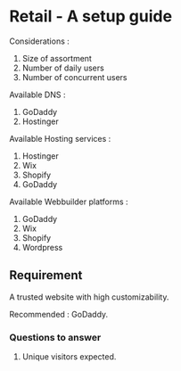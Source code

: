 # Retail - A setup guide

Considerations : 

1. Size of assortment
2. Number of daily users
3. Number of concurrent users

Available DNS :

1. GoDaddy
2. Hostinger

Available Hosting services : 

1. Hostinger
2. Wix
3. Shopify
4. GoDaddy

Available Webbuilder platforms : 

1. GoDaddy
2. Wix
3. Shopify
4. Wordpress

## Requirement

A trusted website with high customizability.

Recommended : GoDaddy.

### Questions to answer

1. Unique visitors expected.
